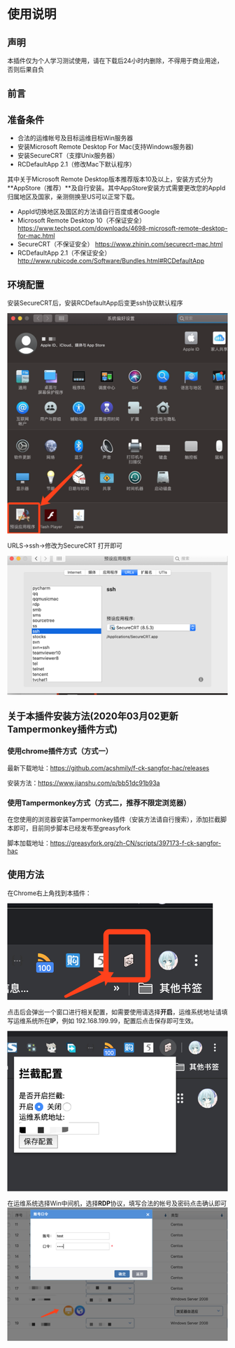 # 使用说明
## 声明
本插件仅为个人学习测试使用，请在下载后24小时内删除，不得用于商业用途，否则后果自负
## 前言
## 准备条件
- 合法的运维帐号及目标运维目标Win服务器
- 安装Microsoft Remote Desktop For Mac(支持Windows服务器)
- 安装SecureCRT（支撑Unix服务器）
- RCDefaultApp 2.1（修改Mac下默认程序）

其中关于Microsoft Remote Desktop版本推荐版本10及以上，安装方式分为**AppStore（推荐）**及自行安装。其中AppStore安装方式需要更改您的AppId归属地区及国家，亲测侧换至US可以正常下载。

- AppId切换地区及国区的方法请自行百度或者Google
- Microsoft Remote Desktop 10（不保证安全） https://www.techspot.com/downloads/4698-microsoft-remote-desktop-for-mac.html 
- SecureCRT（不保证安全） https://www.zhinin.com/securecrt-mac.html
- RCDefaultApp 2.1（不保证安全）   http://www.rubicode.com/Software/Bundles.html#RCDefaultApp

## 环境配置
安装SecureCRT后，安装RCDefaultApp后变更ssh协议默认程序

![image-20200121153150348](dist/image-20200121153150348.png)

URLS->ssh->修改为SecureCRT 打开即可

![image-20200121153314560](dist/image-20200121153314560.png)

## 关于本插件安装方法(2020年03月02更新Tampermonkey插件方式)
### 使用chrome插件方式（方式一）
最新下载地址：https://github.com/acshmily/f-ck-sangfor-hac/releases

安装方法：https://www.jianshu.com/p/bb51dc91b93a
### 使用Tampermonkey方式（方式二，推荐不限定浏览器）
在您使用的浏览器安装Tampermonkey插件（安装方法请自行搜索），添加拦截脚本即可，目前同步脚本已经发布至greasyfork


脚本加载地址：https://greasyfork.org/zh-CN/scripts/397173-f-ck-sangfor-hac
## 使用方法

在Chrome右上角找到本插件：

![image-20200119102449788](dist/image-20200119102449788.png)

点击后会弹出一个窗口进行相关配置，如需要使用请选择**开启**，运维系统地址请填写运维系统所在**IP**，例如 192.168.199.99，配置后点击保存即可生效。

![image-20200119102552792](dist/image-20200119102552792.png)

在运维系统选择Win中间机，选择**RDP**协议，填写合法的帐号及密码点击确认即可![image-20200119102813439](dist/image-20200119102813439.png)

